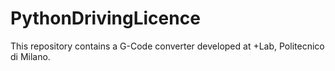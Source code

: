# PythonDrivingLicence
This repository contains a G-Code converter developed at +Lab, Politecnico di Milano.
